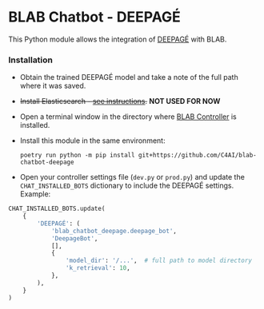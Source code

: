 # BLAB Chatbot - DEEPAGÉ

This Python module allows the integration of [DEEPAGÉ](../../../deepage) with
BLAB.

### Installation

- Obtain the trained DEEPAGÉ model and take a note of the full path where it was saved. 

- ~~Install Elasticsearch - [see instructions](https://www.elastic.co/guide/en/elasticsearch/reference/current/targz.html).~~ **NOT USED FOR NOW**

- Open a terminal window in the directory where
  [BLAB Controller](../../../blab-controller) is installed.
- Install this module in the same environment:

  ```shell
  poetry run python -m pip install git+https://github.com/C4AI/blab-chatbot-deepage
  ```
- Open your controller settings file (`dev.py` or `prod.py`) and update
  the `CHAT_INSTALLED_BOTS` dictionary to include the DEEPAGÉ settings.
  Example:

```python
CHAT_INSTALLED_BOTS.update(
    {
        'DEEPAGÉ': (
            'blab_chatbot_deepage.deepage_bot',
            'DeepageBot',
            [],
            {
                'model_dir': '/...',  # full path to model directory
                'k_retrieval': 10,
            },
        ),
    }
)

```